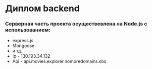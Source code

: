 # Диплом backend
### Серверная часть проекта осуществевлена на Node.js с использованием:
* express.js
* Mongoose
* и тд...
* Ip - 130.193.34.132
* Api - api.movies.explorer.nomoredomains.sbs
